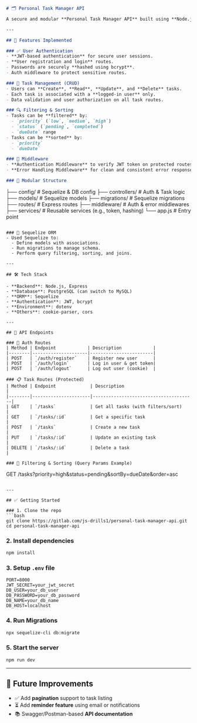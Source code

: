 ```markdown
# 🗂️ Personal Task Manager API

A secure and modular **Personal Task Manager API** built using **Node.js**, **Express**, **PostgreSQL**, and **Sequelize ORM**. This API allows users to register, log in, and manage their daily tasks with features like filtering, sorting, authentication, and more.

---

## 🚀 Features Implemented

### ✅ User Authentication
- **JWT-based authentication** for secure user sessions.
- **User registration and login** routes.
- Passwords are securely **hashed using bcrypt**.
- Auth middleware to protect sensitive routes.

### 📝 Task Management (CRUD)
- Users can **Create**, **Read**, **Update**, and **Delete** tasks.
- Each task is associated with a **logged-in user** only.
- Data validation and user authorization on all task routes.

### 🔍 Filtering & Sorting
- Tasks can be **filtered** by:
  - `priority` (`low`, `medium`, `high`)
  - `status` (`pending`, `completed`)
  - `dueDate` range
- Tasks can be **sorted** by:
  - `priority`
  - `dueDate`

### 🔐 Middleware
- **Authentication Middleware** to verify JWT token on protected routes.
- **Error Handling Middleware** for clean and consistent error responses.

### 📁 Modular Structure
```

├── config/          # Sequelize & DB config
├── controllers/     # Auth & Task logic
├── models/          # Sequelize models
├── migrations/      # Sequelize migrations
├── routes/          # Express routes
├── middleware/      # Auth & error middlewares
├── services/        # Reusable services (e.g., token, hashing)
└── app.js           # Entry point

```

### 🧪 Sequelize ORM
- Used Sequelize to:
  - Define models with associations.
  - Run migrations to manage schema.
  - Perform query filtering, sorting, and joins.

---

## 🛠️ Tech Stack

- **Backend**: Node.js, Express
- **Database**: PostgreSQL (can switch to MySQL)
- **ORM**: Sequelize
- **Authentication**: JWT, bcrypt
- **Environment**: dotenv
- **Others**: cookie-parser, cors

---

## 📌 API Endpoints

### 🔐 Auth Routes
| Method | Endpoint            | Description            |
|--------|---------------------|------------------------|
| POST   | `/auth/register`    | Register new user      |
| POST   | `/auth/login`       | Log in user & get token|
| POST   | `/auth/logout`      | Log out user (cookie)  |

### 📋 Task Routes (Protected)
| Method | Endpoint             | Description                           |
|--------|----------------------|---------------------------------------|
| GET    | `/tasks`             | Get all tasks (with filters/sort)     |
| GET    | `/tasks/:id`         | Get a specific task                   |
| POST   | `/tasks`             | Create a new task                     |
| PUT    | `/tasks/:id`         | Update an existing task               |
| DELETE | `/tasks/:id`         | Delete a task                         |

### 🔎 Filtering & Sorting (Query Params Example)
```

GET /tasks?priority=high\&status=pending\&sortBy=dueDate\&order=asc

````

---

## ✅ Getting Started

### 1. Clone the repo
```bash
git clone https://gitlab.com/js-drills1/personal-task-manager-api.git
cd personal-task-manager-api
````

### 2. Install dependencies

```bash
npm install
```

### 3. Setup `.env` file

```env
PORT=8000
JWT_SECRET=your_jwt_secret
DB_USER=your_db_user
DB_PASSWORD=your_db_password
DB_NAME=your_db_name
DB_HOST=localhost
```

### 4. Run Migrations

```bash
npx sequelize-cli db:migrate
```

### 5. Start the server

```bash
npm run dev
```

---

## 📄 Future Improvements

* ✅ Add **pagination** support to task listing
* ⏳ Add **reminder feature** using email or notifications
* 📚 Swagger/Postman-based **API documentation**

```
